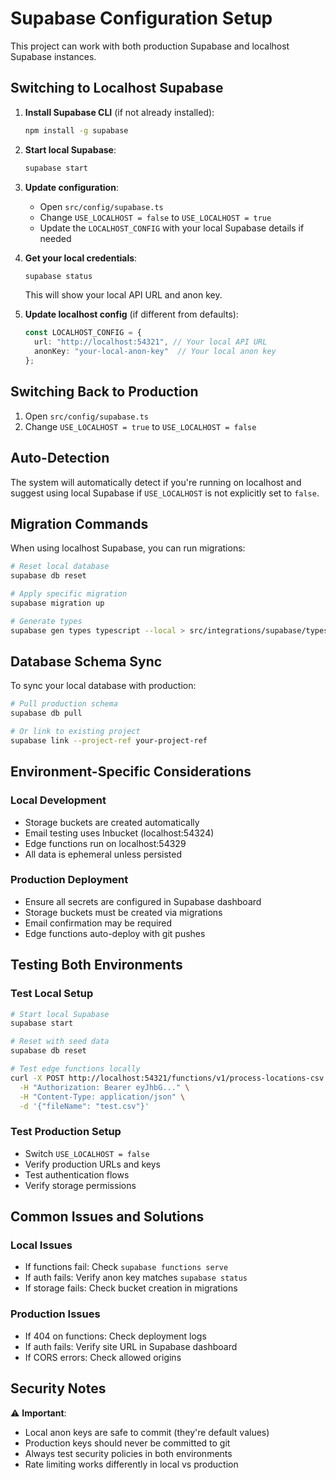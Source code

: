 # Supabase Configuration Setup

This project can work with both production Supabase and localhost Supabase instances.

## Switching to Localhost Supabase

1. **Install Supabase CLI** (if not already installed):
   ```bash
   npm install -g supabase
   ```

2. **Start local Supabase**:
   ```bash
   supabase start
   ```

3. **Update configuration**:
   - Open `src/config/supabase.ts`
   - Change `USE_LOCALHOST = false` to `USE_LOCALHOST = true`
   - Update the `LOCALHOST_CONFIG` with your local Supabase details if needed

4. **Get your local credentials**:
   ```bash
   supabase status
   ```
   This will show your local API URL and anon key.

5. **Update localhost config** (if different from defaults):
   ```typescript
   const LOCALHOST_CONFIG = {
     url: "http://localhost:54321", // Your local API URL
     anonKey: "your-local-anon-key"  // Your local anon key
   };
   ```

## Switching Back to Production

1. Open `src/config/supabase.ts`
2. Change `USE_LOCALHOST = true` to `USE_LOCALHOST = false`

## Auto-Detection

The system will automatically detect if you're running on localhost and suggest using local Supabase if `USE_LOCALHOST` is not explicitly set to `false`.

## Migration Commands

When using localhost Supabase, you can run migrations:

```bash
# Reset local database
supabase db reset

# Apply specific migration
supabase migration up

# Generate types
supabase gen types typescript --local > src/integrations/supabase/types.ts
```

## Database Schema Sync

To sync your local database with production:

```bash
# Pull production schema
supabase db pull

# Or link to existing project
supabase link --project-ref your-project-ref
```

## Environment-Specific Considerations

### **Local Development**
- Storage buckets are created automatically
- Email testing uses Inbucket (localhost:54324)
- Edge functions run on localhost:54329
- All data is ephemeral unless persisted

### **Production Deployment**
- Ensure all secrets are configured in Supabase dashboard
- Storage buckets must be created via migrations
- Email confirmation may be required
- Edge functions auto-deploy with git pushes

## Testing Both Environments

### **Test Local Setup**
```bash
# Start local Supabase
supabase start

# Reset with seed data
supabase db reset

# Test edge functions locally
curl -X POST http://localhost:54321/functions/v1/process-locations-csv \
  -H "Authorization: Bearer eyJhbG..." \
  -H "Content-Type: application/json" \
  -d '{"fileName": "test.csv"}'
```

### **Test Production Setup**
- Switch `USE_LOCALHOST = false`
- Verify production URLs and keys
- Test authentication flows
- Verify storage permissions

## Common Issues and Solutions

### **Local Issues**
- If functions fail: Check `supabase functions serve`
- If auth fails: Verify anon key matches `supabase status`
- If storage fails: Check bucket creation in migrations

### **Production Issues**
- If 404 on functions: Check deployment logs
- If auth fails: Verify site URL in Supabase dashboard
- If CORS errors: Check allowed origins

## Security Notes

⚠️ **Important**: 
- Local anon keys are safe to commit (they're default values)
- Production keys should never be committed to git
- Always test security policies in both environments
- Rate limiting works differently in local vs production
```